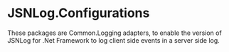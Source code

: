 # JSNLog.Configurations

These packages are Common.Logging adapters, to enable the version of JSNLog for .Net Framework to log client side events in a server side log.
